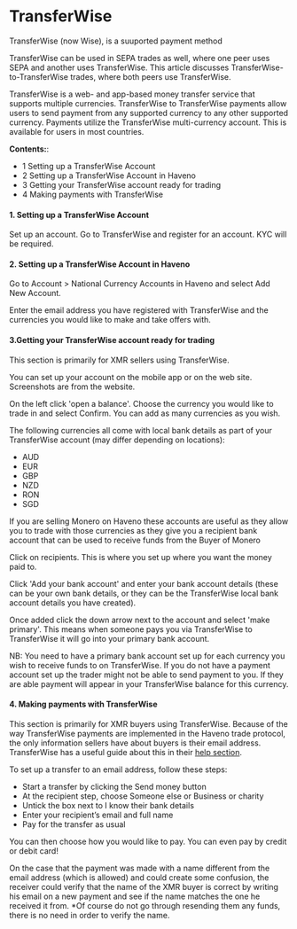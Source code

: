 # TransferWise
TransferWise (now Wise), is a suuported payment method

TransferWise can be used in SEPA trades as well, where one peer uses SEPA and another uses TransferWise. This article discusses TransferWise-to-TransferWise trades, where both peers use TransferWise.

TransferWise is a web- and app-based money transfer service that supports multiple currencies. TransferWise to TransferWise payments allow users to send payment from any supported currency to any other supported currency. Payments utilize the TransferWise multi-currency account. This is available for users in most countries.

**Contents:**:
- 1 Setting up a TransferWise Account
- 2 Setting up a TransferWise Account in Haveno
- 3 Getting your TransferWise account ready for trading
- 4 Making payments with TransferWise

#### 1. Setting up a TransferWise Account

Set up an account. Go to TransferWise and register for an account. KYC will be required.

#### 2. Setting up a TransferWise Account in Haveno

Go to Account > National Currency Accounts in Haveno and select Add New Account.

Enter the email address you have registered with TransferWise and the currencies you would like to make and take offers with.

#### 3.Getting your TransferWise account ready for trading

This section is primarily for XMR sellers using TransferWise.

You can set up your account on the mobile app or on the web site. Screenshots are from the website.

On the left click 'open a balance'. Choose the currency you would like to trade in and select Confirm. You can add as many currencies as you wish.

The following currencies all come with local bank details as part of your TransferWise account (may differ depending on locations):

- AUD
- EUR
- GBP
- NZD
- RON
- SGD

If you are selling Monero on Haveno these accounts are useful as they allow you to trade with those currencies as they give you a recipient bank account that can be used to receive funds from the Buyer of Monero

Click on recipients. This is where you set up where you want the money paid to.

Click 'Add your bank account' and enter your bank account details (these can be your own bank details, or they can be the TransferWise local bank account details you have created).

Once added click the down arrow next to the account and select 'make primary'. This means when someone pays you via TransferWise to TransferWise it will go into your primary bank account.

NB: You need to have a primary bank account set up for each currency you wish to receive funds to on TransferWise. If you do not have a payment account set up the trader might not be able to send payment to you. If they are able payment will appear in your TransferWise balance for this currency.

#### 4. Making payments with TransferWise

This section is primarily for XMR buyers using TransferWise. Because of the way TransferWise payments are implemented in the Haveno trade protocol, the only information sellers have about buyers is their email address.
TransferWise has a useful guide about this in their [help section](https://transferwise.com/help/articles/2932105/can-i-send-money-to-someone-with-only-their-email-address).

To set up a transfer to an email address, follow these steps:
- Start a transfer by clicking the Send money button
- At the recipient step, choose Someone else or Business or charity
- Untick the box next to I know their bank details
- Enter your recipient’s email and full name
- Pay for the transfer as usual

You can then choose how you would like to pay. You can even pay by credit or debit card!

On the case that the payment was made with a name different from the email address (which is allowed) and could create some confusion, the receiver could verify that the name of the XMR buyer is correct by writing his email on a new payment and see if the name matches the one he received it from. *Of course do not go through resending them any funds, there is no need in order to verify the name. 
